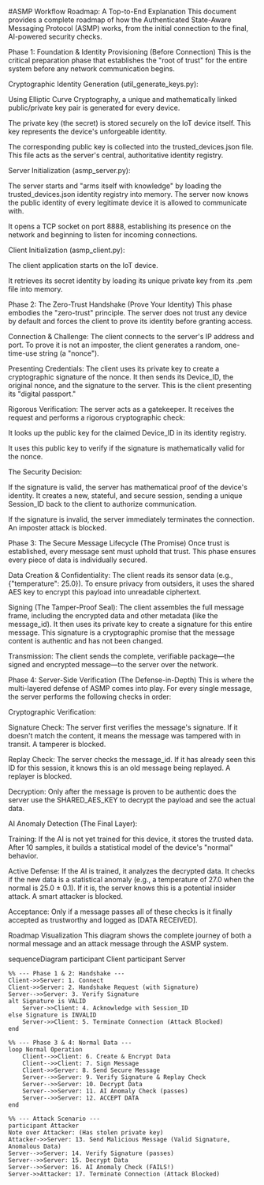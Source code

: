 #ASMP Workflow Roadmap: A Top-to-End Explanation
This document provides a complete roadmap of how the Authenticated State-Aware Messaging Protocol (ASMP) works, from the initial connection to the final, AI-powered security checks.

Phase 1: Foundation & Identity Provisioning (Before Connection)
This is the critical preparation phase that establishes the "root of trust" for the entire system before any network communication begins.

Cryptographic Identity Generation (util_generate_keys.py):

Using Elliptic Curve Cryptography, a unique and mathematically linked public/private key pair is generated for every device.

The private key (the secret) is stored securely on the IoT device itself. This key represents the device's unforgeable identity.

The corresponding public key is collected into the trusted_devices.json file. This file acts as the server's central, authoritative identity registry.

Server Initialization (asmp_server.py):

The server starts and "arms itself with knowledge" by loading the trusted_devices.json identity registry into memory. The server now knows the public identity of every legitimate device it is allowed to communicate with.

It opens a TCP socket on port 8888, establishing its presence on the network and beginning to listen for incoming connections.

Client Initialization (asmp_client.py):

The client application starts on the IoT device.

It retrieves its secret identity by loading its unique private key from its .pem file into memory.

Phase 2: The Zero-Trust Handshake (Prove Your Identity)
This phase embodies the "zero-trust" principle. The server does not trust any device by default and forces the client to prove its identity before granting access.

Connection & Challenge: The client connects to the server's IP address and port. To prove it is not an imposter, the client generates a random, one-time-use string (a "nonce").

Presenting Credentials: The client uses its private key to create a cryptographic signature of the nonce. It then sends its Device_ID, the original nonce, and the signature to the server. This is the client presenting its "digital passport."

Rigorous Verification: The server acts as a gatekeeper. It receives the request and performs a rigorous cryptographic check:

It looks up the public key for the claimed Device_ID in its identity registry.

It uses this public key to verify if the signature is mathematically valid for the nonce.

The Security Decision:

If the signature is valid, the server has mathematical proof of the device's identity. It creates a new, stateful, and secure session, sending a unique Session_ID back to the client to authorize communication.

If the signature is invalid, the server immediately terminates the connection. An imposter attack is blocked.

Phase 3: The Secure Message Lifecycle (The Promise)
Once trust is established, every message sent must uphold that trust. This phase ensures every piece of data is individually secured.

Data Creation & Confidentiality: The client reads its sensor data (e.g., {"temperature": 25.0}). To ensure privacy from outsiders, it uses the shared AES key to encrypt this payload into unreadable ciphertext.

Signing (The Tamper-Proof Seal): The client assembles the full message frame, including the encrypted data and other metadata (like the message_id). It then uses its private key to create a signature for this entire message. This signature is a cryptographic promise that the message content is authentic and has not been changed.

Transmission: The client sends the complete, verifiable package—the signed and encrypted message—to the server over the network.

Phase 4: Server-Side Verification (The Defense-in-Depth)
This is where the multi-layered defense of ASMP comes into play. For every single message, the server performs the following checks in order:

Cryptographic Verification:

Signature Check: The server first verifies the message's signature. If it doesn't match the content, it means the message was tampered with in transit. A tamperer is blocked.

Replay Check: The server checks the message_id. If it has already seen this ID for this session, it knows this is an old message being replayed. A replayer is blocked.

Decryption: Only after the message is proven to be authentic does the server use the SHARED_AES_KEY to decrypt the payload and see the actual data.

AI Anomaly Detection (The Final Layer):

Training: If the AI is not yet trained for this device, it stores the trusted data. After 10 samples, it builds a statistical model of the device's "normal" behavior.

Active Defense: If the AI is trained, it analyzes the decrypted data. It checks if the new data is a statistical anomaly (e.g., a temperature of 27.0 when the normal is 25.0 ± 0.1). If it is, the server knows this is a potential insider attack. A smart attacker is blocked.

Acceptance: Only if a message passes all of these checks is it finally accepted as trustworthy and logged as [DATA RECEIVED].

Roadmap Visualization
This diagram shows the complete journey of both a normal message and an attack message through the ASMP system.

sequenceDiagram
    participant Client
    participant Server

    %% --- Phase 1 & 2: Handshake ---
    Client->>Server: 1. Connect
    Client->>Server: 2. Handshake Request (with Signature)
    Server-->>Server: 3. Verify Signature
    alt Signature is VALID
        Server->>Client: 4. Acknowledge with Session_ID
    else Signature is INVALID
        Server->>Client: 5. Terminate Connection (Attack Blocked)
    end

    %% --- Phase 3 & 4: Normal Data ---
    loop Normal Operation
        Client-->>Client: 6. Create & Encrypt Data
        Client-->>Client: 7. Sign Message
        Client->>Server: 8. Send Secure Message
        Server-->>Server: 9. Verify Signature & Replay Check
        Server-->>Server: 10. Decrypt Data
        Server-->>Server: 11. AI Anomaly Check (passes)
        Server-->>Server: 12. ACCEPT DATA
    end

    %% --- Attack Scenario ---
    participant Attacker
    Note over Attacker: (Has stolen private key)
    Attacker->>Server: 13. Send Malicious Message (Valid Signature, Anomalous Data)
    Server-->>Server: 14. Verify Signature (passes)
    Server-->>Server: 15. Decrypt Data
    Server-->>Server: 16. AI Anomaly Check (FAILS!)
    Server->>Attacker: 17. Terminate Connection (Attack Blocked)

